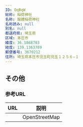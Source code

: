 ```yaml
---
ID: OqBqW
総称: 稲荷神社
名称: 龍體稲荷神社
名称読み: null
別名: null
都道府県: 埼玉県
区域: 本庄市
緯度: 36.1868703
経度: 139.1363789
郵便番号: 3670212
住所: 埼玉県本庄市児玉町児玉１２５６−１
---
```


## その他

### 参考URL

| URL | 説明          |
| --- | ------------- |
|     | OpenStreetMap |
